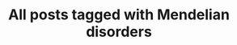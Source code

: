 ---
layout: tag
title: "All posts tagged with Mendelian disorders"
permalink: /weblog/tags/mendelian-disorders/
taxonomy: Mendelian disorders
---